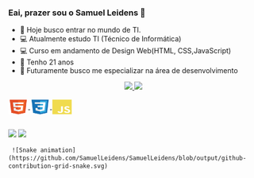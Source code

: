 ### Eai, prazer sou o Samuel Leidens 👋

- 💭 Hoje busco entrar no mundo de TI.
- 💻 Atualmente estudo TI (Técnico de Informática)
- 💻 Curso em andamento de Design Web(HTML, CSS,JavaScript)
- 🎈 Tenho 21 anos
- 🚀 Futuramente busco me especializar na área de desenvolvimento

<div align="center">
  <a href="https://github.com/SamuelLeidens">
  <img height="180em" src="https://github-readme-stats.vercel.app/api?username=SamuelLeidens&show_icons=true&theme=dark&include_all_commits=true&count_private=true"/>
  <img height="180em" src="https://github-readme-stats.vercel.app/api/top-langs/?username=SamuelLeidens&layout=compact&langs_count=7&theme=dark"/>
</div>
  
 <div style="display: inline_block"><br>
  <img align="center" alt="Samuel-HTML" height="30" width="40" src="https://raw.githubusercontent.com/devicons/devicon/master/icons/html5/html5-original.svg">
  <img align="center" alt="Samuel-CSS" height="30" width="40" src="https://raw.githubusercontent.com/devicons/devicon/master/icons/css3/css3-original.svg">
   <img align="center" alt="Samuel-Js" height="30" width="40" src="https://raw.githubusercontent.com/devicons/devicon/master/icons/javascript/javascript-plain.svg">
</div>
  
  ##
  
 <div>
  <a href = "mailto:samucanarnia@gmail.com"><img src="https://img.shields.io/badge/-Gmail-%23333?style=for-the-badge&logo=gmail&logoColor=white" target="_blank"></a>
  <a href="https://www.linkedin.com/in/samuel-da-rosa-leidens-a840881a3/" target="_blank"><img src="https://img.shields.io/badge/-LinkedIn-%230077B5?style=for-the-badge&logo=linkedin&logoColor=white" target="_blank"></a> 
   
     ![Snake animation](https://github.com/SamuelLeidens/SamuelLeidens/blob/output/github-contribution-grid-snake.svg)
 
 </div>
